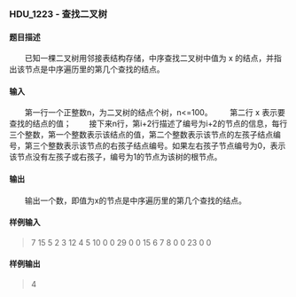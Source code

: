 ### HDU_1223 - 查找二叉树
#### 题目描述
&emsp;&emsp;已知一棵二叉树用邻接表结构存储，中序查找二叉树中值为 x 的结点，并指出该节点是中序遍历里的第几个查找的结点。
#### 输入
&emsp;&emsp;第一行一个正整数n，为二叉树的结点个树，n<=100。
&emsp;&emsp;第二行 x 表示要查找的结点的值；
&emsp;&emsp;接下来n行，第i+2行描述了编号为i+2的节点的信息，每行三个整数，第一个整数表示该结点的值，第二个整数表示该节点的左孩子结点编号，第三个整数表示该节点的右孩子结点编号。如果左右孩子节点编号为0，表示该节点没有左孩子或右孩子，编号为1的节点为该树的根节点。
#### 输出
&emsp;&emsp;输出一个数，即值为x的节点是中序遍历里的第几个查找的结点。
#### 样例输入
>7
15
5 2 3
12 4 5
10 0 0
29 0 0
15 6 7
8 0 0
23 0 0
#### 样例输出
>4
